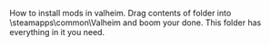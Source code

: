 How to install mods in valheim.
Drag contents of folder into \steamapps\common\Valheim and boom your done.
This folder has everything in it you need. 
